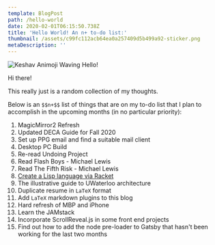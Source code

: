 ```yaml
---
template: BlogPost
path: /hello-world
date: 2020-02-01T06:15:50.738Z
title: 'Hello World! An n+ to-do list:'
thumbnail: /assets/c99fc112acb64ea0a257409d5b499a92-sticker.png
metaDescription: ''
---
```

![Keshav Animoji Waving Hello!](/assets/c99fc112acb64ea0a257409d5b499a92-sticker.png)

Hi there!

This really just is a random collection of my thoughts. 

Below is an `$$n+$$` list of things that are on my to-do list that I plan to accomplish in the upcoming months (in no particular priority):

1. MagicMirror2 Refresh
2. Updated DECA Guide for Fall 2020
3. Set up PPG email and find a suitable mail client
4. Desktop PC Build
5. Re-read Undoing Project
6. Read Flash Boys - Michael Lewis
7. Read The Fifth Risk - Michael Lewis
8. [Create a Lisp language via Racket](https://cs.brown.edu/~sk/Publications/Papers/Published/fffkbmt-programmable-prog-lang/)
9. The illustrative guide to UWaterloo architecture
10. Duplicate resume in `LaTeX` format
11. Add `LaTeX` markdown plugins to this blog
12. Hard refresh of MBP and iPhone
13. Learn the JAMstack
14. Incorporate ScrollReveal.js in some front end projects
15. Find out how to add the node pre-loader to Gatsby that hasn't been working for the last two months
